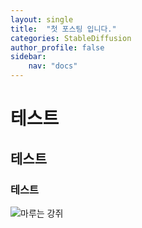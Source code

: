 ```yaml
---
layout: single
title:  "첫 포스팅 입니다."
categories: StableDiffusion
author_profile: false
sidebar:
    nav: "docs"
---
```


# 테스트
## 테스트
### 테스트
![마루는 강쥐](https://encrypted-tbn0.gstatic.com/images?q=tbn:ANd9GcR2pfoTk7Ohh0D8rahazhKolQi7Ok6Q3VuWt5VVELYkchAtpaH2pP-3jsFnpQ&s)
